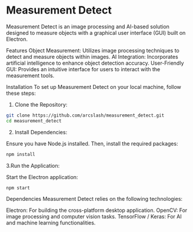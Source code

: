 # Measurement Detect

Measurement Detect is an image processing and AI-based solution designed to measure objects with a graphical user interface (GUI) built on Electron.

Features
Object Measurement: Utilizes image processing techniques to detect and measure objects within images.
AI Integration: Incorporates artificial intelligence to enhance object detection accuracy.
User-Friendly GUI: Provides an intuitive interface for users to interact with the measurement tools.


Installation
To set up Measurement Detect on your local machine, follow these steps:

1. Clone the Repository:
   
```bash
git clone https://github.com/arcslash/measurement_detect.git
cd measurement_detect
```

2. Install Dependencies:
   
Ensure you have Node.js installed. Then, install the required packages:
```bash
npm install
```

3.Run the Application:

Start the Electron application:
```bash
npm start
```

Dependencies
Measurement Detect relies on the following technologies:

Electron: For building the cross-platform desktop application.
OpenCV: For image processing and computer vision tasks.
TensorFlow / Keras: For AI and machine learning functionalities.
